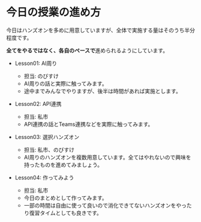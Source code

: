 # 今日の授業の進め方

今日はハンズオンを多めに用意していますが、全体で実施する量はそのうち半分程度です。

**全てをやるではなく、各自のペースで**進められるようにしています。

- Lesson01: AI周り
    - 担当: のびすけ
    - AI周りの話と実際に触ってみます。
    -  途中までみんなでやりますが、後半は時間があれば実施とします。

- Lesson02: API連携
    - 担当: 私市
    - API連携の話とTeams連携などを実際に触ってみます。

- Lesson03: 選択ハンズオン
    - 担当: 私市、のびすけ
    - AI周りのハンズオンを複数用意しています。全てはやれないので興味を持ったものを進めてみましょう。

- Lesson04: 作ってみよう
    - 担当: 私市
    - 今日のまとめとして作ってみます。
    - 一部の時間は自由に使って良いので消化できてないハンズオンをやったり復習タイムとしても良きです。